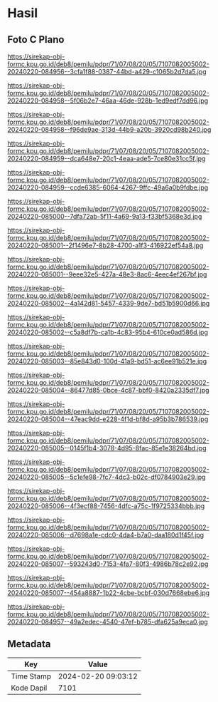 # Hasil

## Foto C Plano

https://sirekap-obj-formc.kpu.go.id/deb8/pemilu/pdpr/71/07/08/20/05/7107082005002-20240220-084956--3cfa1f88-0387-44bd-a429-c1065b2d7da5.jpg

https://sirekap-obj-formc.kpu.go.id/deb8/pemilu/pdpr/71/07/08/20/05/7107082005002-20240220-084958--5f06b2e7-46aa-46de-928b-1ed9edf7dd96.jpg

https://sirekap-obj-formc.kpu.go.id/deb8/pemilu/pdpr/71/07/08/20/05/7107082005002-20240220-084958--f96de9ae-313d-44b9-a20b-3920cd98b240.jpg

https://sirekap-obj-formc.kpu.go.id/deb8/pemilu/pdpr/71/07/08/20/05/7107082005002-20240220-084959--dca648e7-20c1-4eaa-ade5-7ce80e31cc5f.jpg

https://sirekap-obj-formc.kpu.go.id/deb8/pemilu/pdpr/71/07/08/20/05/7107082005002-20240220-084959--ccde6385-6064-4267-9ffc-49a6a0b9fdbe.jpg

https://sirekap-obj-formc.kpu.go.id/deb8/pemilu/pdpr/71/07/08/20/05/7107082005002-20240220-085000--7dfa72ab-5f11-4a69-9a13-f33bf5368e3d.jpg

https://sirekap-obj-formc.kpu.go.id/deb8/pemilu/pdpr/71/07/08/20/05/7107082005002-20240220-085001--2f1496e7-8b28-4700-a1f3-416922ef54a8.jpg

https://sirekap-obj-formc.kpu.go.id/deb8/pemilu/pdpr/71/07/08/20/05/7107082005002-20240220-085001--9eee32e5-427a-48e3-8ac6-4eec4ef267bf.jpg

https://sirekap-obj-formc.kpu.go.id/deb8/pemilu/pdpr/71/07/08/20/05/7107082005002-20240220-085002--4a142d81-5457-4339-9de7-bd51b5900d66.jpg

https://sirekap-obj-formc.kpu.go.id/deb8/pemilu/pdpr/71/07/08/20/05/7107082005002-20240220-085002--c5a8df7b-ca1b-4c83-95b4-610ce0ad586d.jpg

https://sirekap-obj-formc.kpu.go.id/deb8/pemilu/pdpr/71/07/08/20/05/7107082005002-20240220-085003--85e843d0-100d-41a9-bd51-ac6ee91b521e.jpg

https://sirekap-obj-formc.kpu.go.id/deb8/pemilu/pdpr/71/07/08/20/05/7107082005002-20240220-085004--86477d85-0bce-4c87-bbf0-8420a2335df7.jpg

https://sirekap-obj-formc.kpu.go.id/deb8/pemilu/pdpr/71/07/08/20/05/7107082005002-20240220-085004--47eac9dd-e228-4f1d-bf8d-a95b3b786539.jpg

https://sirekap-obj-formc.kpu.go.id/deb8/pemilu/pdpr/71/07/08/20/05/7107082005002-20240220-085005--0145f1b4-3078-4d95-8fac-85e1e38264bd.jpg

https://sirekap-obj-formc.kpu.go.id/deb8/pemilu/pdpr/71/07/08/20/05/7107082005002-20240220-085005--5c1efe98-7fc7-4dc3-b02c-df0784903e29.jpg

https://sirekap-obj-formc.kpu.go.id/deb8/pemilu/pdpr/71/07/08/20/05/7107082005002-20240220-085006--4f3ecf88-7456-4dfc-a75c-1f9725334bbb.jpg

https://sirekap-obj-formc.kpu.go.id/deb8/pemilu/pdpr/71/07/08/20/05/7107082005002-20240220-085006--d7698a1e-cdc0-4da4-b7a0-daa180d1f45f.jpg

https://sirekap-obj-formc.kpu.go.id/deb8/pemilu/pdpr/71/07/08/20/05/7107082005002-20240220-085007--593243d0-7153-4fa7-80f3-4986b78c2e92.jpg

https://sirekap-obj-formc.kpu.go.id/deb8/pemilu/pdpr/71/07/08/20/05/7107082005002-20240220-085007--454a8887-1b22-4cbe-bcbf-030d7668ebe6.jpg

https://sirekap-obj-formc.kpu.go.id/deb8/pemilu/pdpr/71/07/08/20/05/7107082005002-20240220-084957--49a2edec-4540-47ef-b785-dfa625a9eca0.jpg


## Metadata

| Key        | Value               |
| ---------- | ------------------- |
| Time Stamp | 2024-02-20 09:03:12 |
| Kode Dapil | 7101                |



